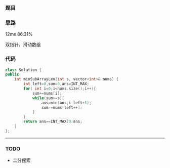 ### 题目
[]()
### 思路
12ms 86.31%

双指针，滑动数组
### 代码
```c++
class Solution {
public:
    int minSubArrayLen(int s, vector<int>& nums) {
        int left=0,sum=0,ans=INT_MAX;
        for( int i=0;i<nums.size();i++){
            sum+=nums[i];
            while(sum>=s){
                ans=min(ans,i-left+1);
                sum-=nums[left++];
            }
        }
        return ans==INT_MAX?0:ans;
    }
};
```

---
### TODO
+ 二分搜索
